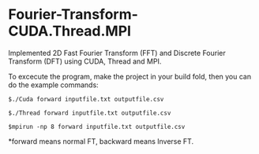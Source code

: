 # Fourier-Transform-CUDA.Thread.MPI
Implemented 2D Fast Fourier Transform (FFT) and Discrete Fourier Transform (DFT) using CUDA, Thread and MPI.

To excecute the program, make the project in your build fold, then you can do the example commands:
    
    $./Cuda forward inputfile.txt outputfile.csv
    
    $./Thread forward inputfile.txt outputfile.csv
    
    $mpirun -np 8 forward inputfile.txt outputfile.csv
    
*forward means normal FT, backward means Inverse FT.
